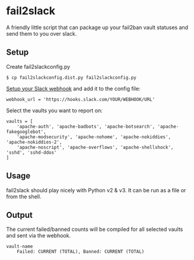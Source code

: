 # fail2slack

A friendly little script that can package up your fail2ban vault statuses and send them to you over slack.

## Setup

Create fail2slackconfig.py

```
$ cp fail2slackconfig.dist.py fail2slackconfig.py
``` 

[Setup your Slack webhook](https://api.slack.com/incoming-webhooks) and add it to the config file:

```
webhook_url = 'https://hooks.slack.com/YOUR/WEBHOOK/URL'
```

Select the vaults you want to report on:

```
vaults = [
    'apache-auth', 'apache-badbots', 'apache-botsearch', 'apache-fakegooglebot',
    'apache-modsecurity', 'apache-nohome', 'apache-nokiddies', 'apache-nokiddies-2',
    'apache-noscript', 'apache-overflows', 'apache-shellshock', 'sshd', 'sshd-ddos'
]
```

## Usage

fail2slack should play nicely with Python v2 & v3. It can be run as a file or from the shell.


## Output

The current failed/banned counts will be compiled for all selected vaults and sent via the webhook.

```
vault-name
    Failed: CURRENT (TOTAL), Banned: CURRENT (TOTAL)
```
